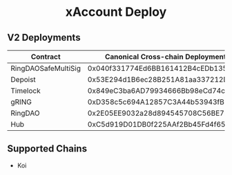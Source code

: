 # <h1 align="center"> xAccount Deploy </h1>
## V2 Deployments
|  Contract              |  Canonical Cross-chain Deployment Address  |
|------------------------|--------------------------------------------|
| RingDAOSafeMultiSig    | 0x040f331774Ed6BB161412B4cEDb1358B382aF3A5 |
| Depoist                | 0x53E294d1B6ec28B251A81aa337212D7a48E6B642 |
| Timelock               | 0x849eC3ba6AD79934666Bb98eCd74cF94F5dA3835 |
| gRING                  | 0xD358c5c694A12857C3A44b53943fB5ca6b042764 |
| RingDAO                | 0x2E05EE9032a28d894545708C56BE7bccd2e47826 |
| Hub                    | 0xC5d919D01DB0f225AAf2Bb45Fd4f65dC0d173D75 |

## Supported Chains

- Koi
